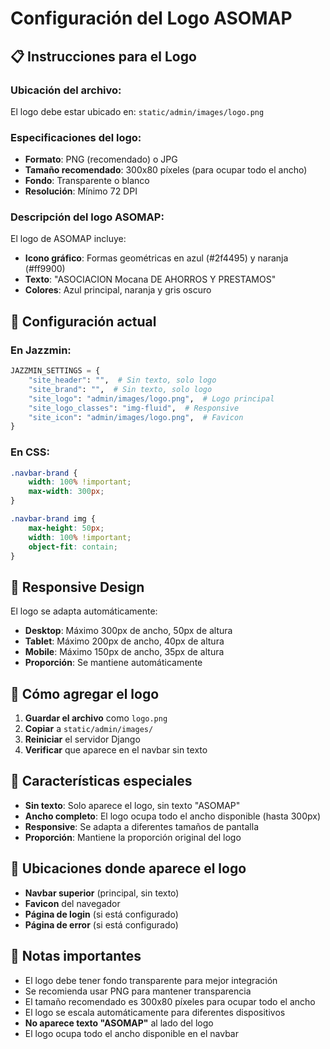 # Configuración del Logo ASOMAP

## 📋 **Instrucciones para el Logo**

### **Ubicación del archivo:**
El logo debe estar ubicado en: `static/admin/images/logo.png`

### **Especificaciones del logo:**
- **Formato**: PNG (recomendado) o JPG
- **Tamaño recomendado**: 300x80 píxeles (para ocupar todo el ancho)
- **Fondo**: Transparente o blanco
- **Resolución**: Mínimo 72 DPI

### **Descripción del logo ASOMAP:**
El logo de ASOMAP incluye:
- **Icono gráfico**: Formas geométricas en azul (#2f4495) y naranja (#ff9900)
- **Texto**: "ASOCIACION Mocana DE AHORROS Y PRESTAMOS"
- **Colores**: Azul principal, naranja y gris oscuro

## 🎨 **Configuración actual**

### **En Jazzmin:**
```python
JAZZMIN_SETTINGS = {
    "site_header": "",  # Sin texto, solo logo
    "site_brand": "",  # Sin texto, solo logo
    "site_logo": "admin/images/logo.png",  # Logo principal
    "site_logo_classes": "img-fluid",  # Responsive
    "site_icon": "admin/images/logo.png",  # Favicon
}
```

### **En CSS:**
```css
.navbar-brand {
    width: 100% !important;
    max-width: 300px;
}

.navbar-brand img {
    max-height: 50px;
    width: 100% !important;
    object-fit: contain;
}
```

## 📱 **Responsive Design**

El logo se adapta automáticamente:
- **Desktop**: Máximo 300px de ancho, 50px de altura
- **Tablet**: Máximo 200px de ancho, 40px de altura
- **Mobile**: Máximo 150px de ancho, 35px de altura
- **Proporción**: Se mantiene automáticamente

## 🔧 **Cómo agregar el logo**

1. **Guardar el archivo** como `logo.png`
2. **Copiar** a `static/admin/images/`
3. **Reiniciar** el servidor Django
4. **Verificar** que aparece en el navbar sin texto

## 🎯 **Características especiales**

- **Sin texto**: Solo aparece el logo, sin texto "ASOMAP"
- **Ancho completo**: El logo ocupa todo el ancho disponible (hasta 300px)
- **Responsive**: Se adapta a diferentes tamaños de pantalla
- **Proporción**: Mantiene la proporción original del logo

## 🎯 **Ubicaciones donde aparece el logo**

- **Navbar superior** (principal, sin texto)
- **Favicon** del navegador
- **Página de login** (si está configurado)
- **Página de error** (si está configurado)

## 📝 **Notas importantes**

- El logo debe tener fondo transparente para mejor integración
- Se recomienda usar PNG para mantener transparencia
- El tamaño recomendado es 300x80 píxeles para ocupar todo el ancho
- El logo se escala automáticamente para diferentes dispositivos
- **No aparece texto "ASOMAP"** al lado del logo
- El logo ocupa todo el ancho disponible en el navbar
